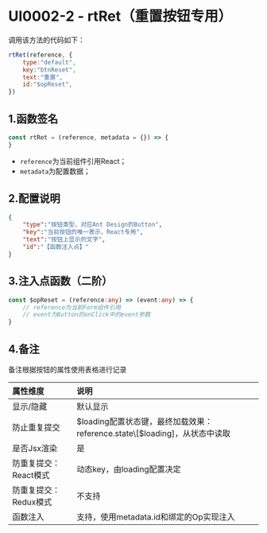 # UI0002-2 - rtRet（重置按钮专用）

调用该方法的代码如下：

```js
rtRet(reference, {
    type:"default",
    key:"btnReset",
    text:"重置",
    id:"$opReset",
})
```

## 1.函数签名

```js
const rtRet = (reference, metadata = {}) => {
}
```

* `reference`为当前组件引用React；
* `metadata`为配置数据；

## 2.配置说明

```json
{
    "type":"按钮类型，对应Ant Design的Button",
    "key":"当前按钮的唯一表示，React专用",
    "text":"按钮上显示的文字",
    "id":"【函数注入点】"
}
```

## 3.注入点函数（二阶）

```typescript
const $opReset = (reference:any) => (event:any) => {
    // reference为当前Form组件引用
    // event为Button的onClick中的event参数
}
```

## 4.备注

备注根据按钮的属性使用表格进行记录

| 属性维度 | 说明 |
| :--- | :--- |
| 显示/隐藏 | 默认显示 |
| 防止重复提交 | $loading配置状态键，最终加载效果：reference.state\[$loading\]，从状态中读取 |
| 是否Jsx渲染 | 是 |
| 防重复提交：React模式 | 动态key，由loading配置决定 |
| 防重复提交：Redux模式 | 不支持 |
| 函数注入 | 支持，使用metadata.id和绑定的Op实现注入 |



